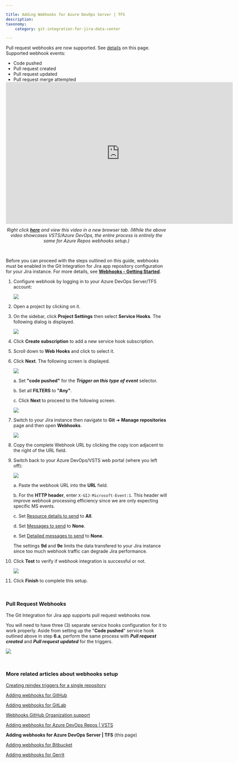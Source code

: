 ```yaml
---

title: Adding Webhooks for Azure DevOps Server | TFS
description:
taxonomy:
    category: git-integration-for-jira-data-center

---
```


<div class="bbb-callout bbb--info">
    <div class="irow">
    <div class="ilogobox">
        <span class="logoimg"></span>
    </div>
    <div class="imsgbox">
        Pull request webhooks are now supported. See <a href='#pull-request-webhooks'>details</a> on this page.
        <div class='nextpara'>Supported webhook events:</div>
        <ul style='margin-bottom:0px;'>
            <li>Code pushed</li>
            <li>Pull request created</li>
            <li>Pull request updated</li>
            <li>Pull request merge attempted</li>
        </ul>
    </div>
    </div>
</div>

<div class='embed-container embed-container--16-10'>
    <iframe width='709' height='443' src='https://fast.wistia.com/embed/iframe/61wl72vp91?videoFoam=true' frameborder='0' allowfullscreen ></iframe>
</div>

<div align='center' style='margin-top:10px'>
    <i>Right click <a href='https://bigbrassband.wistia.com/medias/61wl72vp91'><b>here</b></a> and view this video in a new browser tab. (While the above video showcases VSTS/Azure DevOps, the entire process is entirely the same for Azure Repos webhooks setup.)</i>
</div>

&nbsp;

<div class="bbb-callout bbb--error">
    <div class="irow">
    <div class="ilogobox">
        <span class="logoimg"></span>
    </div>
    <div class="imsgbox">
        Before you can proceed with the steps outlined on this guide, webhooks must be enabled in the Git Integration for Jira app repository configuration for your Jira instance. For more details, see <a href='/git-integration-for-jira-data-center/webhooks-gij-self-managed'><b>Webhooks - Getting Started</b></a>.
    </div>
    </div>
</div>

1.  Configure webhook by logging in to your Azure DevOps Server/TFS account:

    ![](/wp-content/uploads/gij-webhooks-azure-devops-sel-proj-c.png)

2.  Open a project by clicking on it.

3.  On the sidebar, click **Project Settings** then select **Service Hooks**. The following dialog is displayed.

    ![](/wp-content/uploads/gij-webhooks-azure-devops-add-service-hooks-c.png)

4.  Click **Create subscription** to add a new service hook subscription.

5.  Scroll down to **Web Hooks** and click to select it.

6.  Click **Next**. The following screen is displayed.

    ![](/wp-content/uploads/gij-webhooks-azure-devops-triggers-cfg-c.png)

    a.  Set **"code pushed"** for the _**Trigger on this type of event**_ selector.

    b.  Set all **FILTERS** to **"Any"**.

    c.  Click **Next** to proceed to the following screen.

    ![](/wp-content/uploads/gij-webhooks-azure-devops-action-cfg-c.png)

7.  Switch to your Jira instance then navigate to **Git** ➜ **Manage repositories** page and then open **Webhooks**.

    ![](/wp-content/uploads/gij-webhooks-azure-devops-copy-webhook-url-c.png)

8.  Copy the complete Webhook URL by clicking the copy icon adjacent to the right of the URL field.

9.  Switch back to your Azure DevOps/VSTS web portal (where you left off):

    ![](/wp-content/uploads/gij-webhooks-azure-devops-service-settings-c.png)

    a.  Paste the webhook URL into the **URL** field.

    b.  For the **HTTP header**, enter `X-GIJ-Microsoft-Event:1`. This header will improve webhook processing efficiency since we are only expecting specific MS events.

    c.  Set <u>Resource details to send</u> to **All**.

    d.  Set <u>Messages to send</u> to **None**.

    e.  Set <u>Detailed messages to send</u> to **None**.

    The settings **9d** and **9e** limits the data transfered to your Jira instance since too much webhook traffic can degrade Jira performance.

10. Click **Test** to verify if webhook integration is successful or not.

    ![](/wp-content/uploads/gij-webhooks-azure-devops-test-cfg-c.png)

11. Click **Finish** to complete this setup.

&nbsp;

### Pull Request Webhooks

The Git Integration for Jira app supports pull request webhooks now.

You will need to have three (3) separate service hooks configuration for it to work properly. Aside from setting up the "**Code pushed**" service hook outlined above in step **6.a**, perform the same process with **_Pull request created_** and _**Pull request updated**_ for the triggers.

![](/wp-content/uploads/gij-azure-devops-server-2019-req-service-hooks.png)

&nbsp;

### More related articles about webhooks setup

[Creating reindex triggers for a single repository](/git-integration-for-jira-data-center/Creating-reindex-triggers-for-a-single-repository-gij-self-managed)

[Adding webhooks for GitHub](/git-integration-for-jira-data-center/Adding-Webhooks-for-GitHub-gij-self-managed)

[Adding webhooks for GitLab](/git-integration-for-jira-data-center/Adding-Webhooks-for-GitLab-gij-self-managed)

[Webhooks GitHub Organization support](/git-integration-for-jira-data-center/Webhooks-GitHub-Organization-Support-gij-self-managed)

[Adding webhooks for Azure DevOps Repos \| VSTS](/git-integration-for-jira-data-center/Adding-Webhooks-for-Azure-DevOps-Repos-VSTS-gij-self-managed)

**Adding webhooks for Azure DevOps Server \| TFS** (this page)

[Adding webhooks for Bitbucket](/git-integration-for-jira-data-center/Adding-Webhooks-for-Bitbucket-gij-self-managed)

[Adding webhooks for Gerrit](/git-integration-for-jira-data-center/adding-webhooks-for-gerrit-gij-self-managed)

